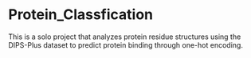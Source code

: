 # Protein_Classfication
This is a solo project that analyzes protein residue structures using the DIPS-Plus dataset to predict protein binding through one-hot encoding.
